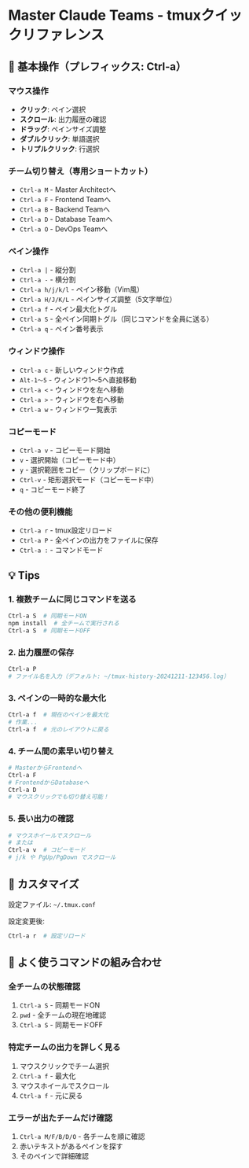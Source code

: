 # Master Claude Teams - tmuxクイックリファレンス

## 🎯 基本操作（プレフィックス: Ctrl-a）

### マウス操作
- **クリック**: ペイン選択
- **スクロール**: 出力履歴の確認  
- **ドラッグ**: ペインサイズ調整
- **ダブルクリック**: 単語選択
- **トリプルクリック**: 行選択

### チーム切り替え（専用ショートカット）
- `Ctrl-a M` - Master Architectへ
- `Ctrl-a F` - Frontend Teamへ
- `Ctrl-a B` - Backend Teamへ
- `Ctrl-a D` - Database Teamへ
- `Ctrl-a O` - DevOps Teamへ

### ペイン操作
- `Ctrl-a |` - 縦分割
- `Ctrl-a -` - 横分割
- `Ctrl-a h/j/k/l` - ペイン移動（Vim風）
- `Ctrl-a H/J/K/L` - ペインサイズ調整（5文字単位）
- `Ctrl-a f` - ペイン最大化トグル
- `Ctrl-a S` - 全ペイン同期トグル（同じコマンドを全員に送る）
- `Ctrl-a q` - ペイン番号表示

### ウィンドウ操作
- `Ctrl-a c` - 新しいウィンドウ作成
- `Alt-1〜5` - ウィンドウ1〜5へ直接移動
- `Ctrl-a <` - ウィンドウを左へ移動
- `Ctrl-a >` - ウィンドウを右へ移動
- `Ctrl-a w` - ウィンドウ一覧表示

### コピーモード
- `Ctrl-a v` - コピーモード開始
- `v` - 選択開始（コピーモード中）
- `y` - 選択範囲をコピー（クリップボードに）
- `Ctrl-v` - 矩形選択モード（コピーモード中）
- `q` - コピーモード終了

### その他の便利機能
- `Ctrl-a r` - tmux設定リロード
- `Ctrl-a P` - 全ペインの出力をファイルに保存
- `Ctrl-a :` - コマンドモード

## 💡 Tips

### 1. 複数チームに同じコマンドを送る
```bash
Ctrl-a S  # 同期モードON
npm install  # 全チームで実行される
Ctrl-a S  # 同期モードOFF
```

### 2. 出力履歴の保存
```bash
Ctrl-a P
# ファイル名を入力（デフォルト: ~/tmux-history-20241211-123456.log）
```

### 3. ペインの一時的な最大化
```bash
Ctrl-a f  # 現在のペインを最大化
# 作業...
Ctrl-a f  # 元のレイアウトに戻る
```

### 4. チーム間の素早い切り替え
```bash
# MasterからFrontendへ
Ctrl-a F
# FrontendからDatabaseへ  
Ctrl-a D
# マウスクリックでも切り替え可能！
```

### 5. 長い出力の確認
```bash
# マウスホイールでスクロール
# または
Ctrl-a v  # コピーモード
# j/k や PgUp/PgDown でスクロール
```

## 🔧 カスタマイズ

設定ファイル: `~/.tmux.conf`

設定変更後:
```bash
Ctrl-a r  # 設定リロード
```

## 📌 よく使うコマンドの組み合わせ

### 全チームの状態確認
1. `Ctrl-a S` - 同期モードON
2. `pwd` - 全チームの現在地確認
3. `Ctrl-a S` - 同期モードOFF

### 特定チームの出力を詳しく見る
1. マウスクリックでチーム選択
2. `Ctrl-a f` - 最大化
3. マウスホイールでスクロール
4. `Ctrl-a f` - 元に戻る

### エラーが出たチームだけ確認
1. `Ctrl-a M/F/B/D/O` - 各チームを順に確認
2. 赤いテキストがあるペインを探す
3. そのペインで詳細確認